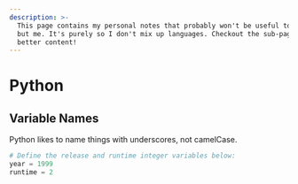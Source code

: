 ```yaml
---
description: >-
  This page contains my personal notes that probably won't be useful to anyone
  but me. It's purely so I don't mix up languages. Checkout the sub-pages for
  better content!
---
```


# Python

## Variable Names

Python likes to name things with underscores, not camelCase.

```python
# Define the release and runtime integer variables below:
year = 1999
runtime = 2
```



